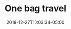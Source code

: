 ---
title: "One bag travel"
date: 2018-12-27T10:03:34-05:00
draft: true
categories: ["featured", lifestyle"]
---